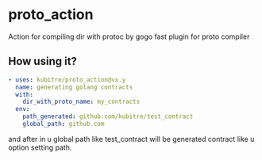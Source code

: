 # proto_action
Action for compiling dir with protoc by gogo fast plugin for proto compiler

## How using it?

```yaml
- uses: kubitre/proto_action@vx.y
  name: generating golang contracts
  with:
    dir_with_proto_name: my_contracts
  env:
    path_generated: github.com/kubitre/test_contract
    global_path: github.com
```
 and after in u global path like test_contract will be generated contract like u option setting path.

 
